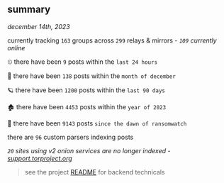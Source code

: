 
## summary
_december 14th, 2023_

currently tracking `163` groups across `299` relays & mirrors - _`109` currently online_

⏲ there have been `9` posts within the `last 24 hours`

🦈 there have been `138` posts within the `month of december`

🪐 there have been `1200` posts within the `last 90 days`

🏚 there have been `4453` posts within the `year of 2023`

🦕 there have been `9143` posts `since the dawn of ransomwatch`

there are `96` custom parsers indexing posts

_`20` sites using v2 onion services are no longer indexed - [support.torproject.org](https://support.torproject.org/onionservices/v2-deprecation/)_

> see the project [README](https://github.com/joshhighet/ransomwatch#ransomwatch--) for backend technicals
